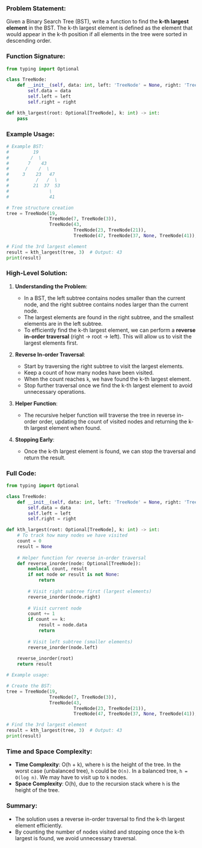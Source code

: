 ### Problem Statement:

Given a Binary Search Tree (BST), write a function to find the **k-th largest element** in the BST. The k-th largest element is defined as the element that would appear in the k-th position if all elements in the tree were sorted in descending order.

### Function Signature:

```python
from typing import Optional

class TreeNode:
    def __init__(self, data: int, left: 'TreeNode' = None, right: 'TreeNode' = None):
        self.data = data
        self.left = left
        self.right = right

def kth_largest(root: Optional[TreeNode], k: int) -> int:
    pass
```

### Example Usage:

```python
# Example BST:
#         19
#        /  \
#       7    43
#      /    /  \
#     3    23   47
#          /   /  \
#         21  37  53
#               \
#               41

# Tree structure creation
tree = TreeNode(19, 
                TreeNode(7, TreeNode(3)),
                TreeNode(43, 
                         TreeNode(23, TreeNode(21)), 
                         TreeNode(47, TreeNode(37, None, TreeNode(41)), TreeNode(53))))

# Find the 3rd largest element
result = kth_largest(tree, 3)  # Output: 43
print(result)
```

### High-Level Solution:

1. **Understanding the Problem**:
   - In a BST, the left subtree contains nodes smaller than the current node, and the right subtree contains nodes larger than the current node.
   - The largest elements are found in the right subtree, and the smallest elements are in the left subtree.
   - To efficiently find the k-th largest element, we can perform a **reverse in-order traversal** (right → root → left). This will allow us to visit the largest elements first.

2. **Reverse In-order Traversal**:
   - Start by traversing the right subtree to visit the largest elements.
   - Keep a count of how many nodes have been visited.
   - When the count reaches `k`, we have found the k-th largest element.
   - Stop further traversal once we find the k-th largest element to avoid unnecessary operations.

3. **Helper Function**:
   - The recursive helper function will traverse the tree in reverse in-order order, updating the count of visited nodes and returning the k-th largest element when found.

4. **Stopping Early**:
   - Once the k-th largest element is found, we can stop the traversal and return the result.

### Full Code:

```python
from typing import Optional

class TreeNode:
    def __init__(self, data: int, left: 'TreeNode' = None, right: 'TreeNode' = None):
        self.data = data
        self.left = left
        self.right = right

def kth_largest(root: Optional[TreeNode], k: int) -> int:
    # To track how many nodes we have visited
    count = 0
    result = None
    
    # Helper function for reverse in-order traversal
    def reverse_inorder(node: Optional[TreeNode]):
        nonlocal count, result
        if not node or result is not None:
            return
        
        # Visit right subtree first (largest elements)
        reverse_inorder(node.right)
        
        # Visit current node
        count += 1
        if count == k:
            result = node.data
            return
        
        # Visit left subtree (smaller elements)
        reverse_inorder(node.left)
    
    reverse_inorder(root)
    return result

# Example usage:

# Create the BST:
tree = TreeNode(19, 
                TreeNode(7, TreeNode(3)),
                TreeNode(43, 
                         TreeNode(23, TreeNode(21)), 
                         TreeNode(47, TreeNode(37, None, TreeNode(41)), TreeNode(53))))

# Find the 3rd largest element
result = kth_largest(tree, 3)  # Output: 43
print(result)
```

### Time and Space Complexity:

- **Time Complexity**: O(h + k), where `h` is the height of the tree. In the worst case (unbalanced tree), `h` could be `O(n)`. In a balanced tree, `h = O(log n)`. We may have to visit up to `k` nodes.
- **Space Complexity**: O(h), due to the recursion stack where `h` is the height of the tree.

### Summary:

- The solution uses a reverse in-order traversal to find the k-th largest element efficiently.
- By counting the number of nodes visited and stopping once the k-th largest is found, we avoid unnecessary traversal.
